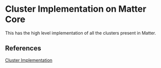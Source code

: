 # Cluster Implementation on Matter Core

This has the high level implementation of all the clusters present in Matter.

## References

[Cluster Implementation](https://github.com/SiliconLabs/matter_extension/tree/main/src/app/clusters)
